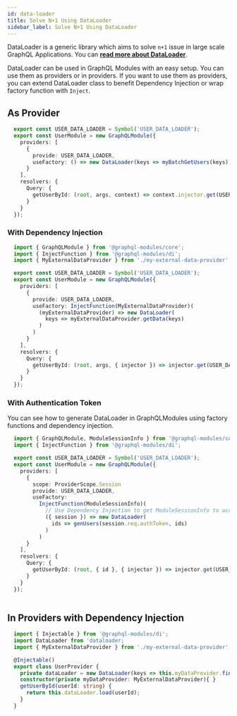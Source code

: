 ```yaml
---
id: data-loader
title: Solve N+1 Using DataLoader
sidebar_label: Solve N+1 Using DataLoader
---
```


DataLoader is a generic library which aims to solve `n+1` issue in large scale GraphQL Applications. You can **[read more about DataLoader](https://github.com/facebook/dataloader)**.

DataLoader can be used in GraphQL Modules with an easy setup. You can use them as providers or in providers. If you want to use them as providers, you can extend DataLoader class to benefit Dependency Injection or wrap factory function with `Inject`.

## As Provider

```typescript
  export const USER_DATA_LOADER = Symbol('USER_DATA_LOADER');
  export const UserModule = new GraphQLModule({
    providers: [
      {
        provide: USER_DATA_LOADER,
        useFactory: () => new DataLoader(keys => myBatchGetUsers(keys));
      }
    ],
    resolvers: {
      Query: {
        getUserById: (root, args, context) => context.injector.get(USER_DATA_LOADER).load(args.id)
      }
    }
  });
```

### With Dependency Injection

```typescript
  import { GraphQLModule } from '@graphql-modules/core';
  import { InjectFunction } from '@graphql-modules/di';
  import { MyExternalDataProvider } from './my-external-data-provider';

  export const USER_DATA_LOADER = Symbol('USER_DATA_LOADER');
  export const UserModule = new GraphQLModule({
    providers: [
      {
        provide: USER_DATA_LOADER,
        useFactory: InjectFunction(MyExternalDataProvider)(
          (myExternalDataProvider) => new DataLoader(
            keys => myExternalDataProvider.getData(keys)
          )
        )
      }
    ],
    resolvers: {
      Query: {
        getUserById: (root, args, { injector }) => injector.get(USER_DATA_LOADER).load(args.id)
      }
    }
  });
```

### With Authentication Token

You can see how to generate DataLoader in GraphQLModules using factory functions and dependency injection.

```typescript
  import { GraphQLModule, ModuleSessionInfo } from '@graphql-modules/core';
  import { InjectFunction } from '@graphql-modules/di';

  export const USER_DATA_LOADER = Symbol('USER_DATA_LOADER');
  export const UserModule = new GraphQLModule({
    providers: [
      {
        scope: ProviderScope.Session
        provide: USER_DATA_LOADER,
        useFactory:
          InjectFunction(ModuleSessionInfo)(
            // Use Dependency Injection to get ModuleSessionInfo to access network session
            ({ session }) => new DataLoader(
              ids => genUsers(session.req.authToken, ids)
            )
          )
      }
    ],
    resolvers: {
      Query: {
        getUserById: (root, { id }, { injector }) => injector.get(USER_DATA_LOADER).load(id)
      }
    }
  });
  
```

## In Providers with Dependency Injection

```typescript
  import { Injectable } from '@graphql-modules/di';
  import DataLoader from 'dataloader;
  import { MyExternalDataProvider } from './my-external-data-provider';

  @Injectable()
  export class UserProvider {
    private dataLoader = new DataLoader(keys => this.myDataProvider.findUsers(keys));
    constructor(private myDataProvider: MyExternalDataProvider){ }
    getUserById(userId: string) {
      return this.dataLoader.load(userId);
    }
  }
```
